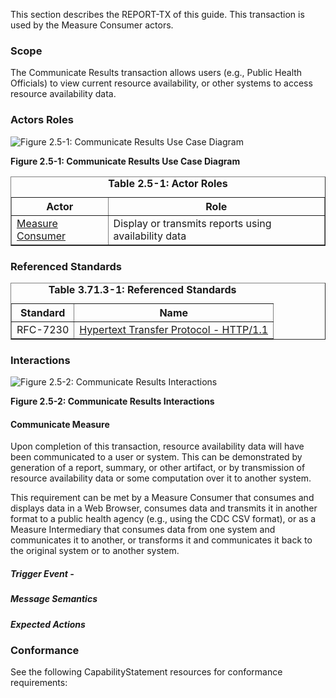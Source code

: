 <!-- transaction-5.md {% comment %}
*****************************************************************************************
*                            WARNING: DO NOT EDIT THIS FILE                             *
*                                                                                       *
* This file is generated by SUSHI. Any edits you make to this file will be overwritten. *
*                                                                                       *
* To change the contents of this file, edit the original source file at:                *
* ig-data\input\pagecontent\transaction-5.md                                            *
*****************************************************************************************
{% endcomment %} -->
This section describes the REPORT-TX of this guide. This transaction is used by the Measure Consumer actors.

### Scope

The Communicate Results transaction allows users (e.g., Public Health Officials) to view current resource availability,
or other systems to access resource availability data.


### Actors Roles

![Figure 2.5-1: Communicate Results Use Case Diagram](transaction-5-uc.svg "Figure 2.5-1: Communicate Results Use Case Diagram")

**Figure 2.5-1: Communicate Results Use Case Diagram**

<table border='1' borderspacing='0'>
<caption><b>Table 2.5-1: Actor Roles</b></caption>
<thead><tr><th>Actor</th><th>Role</th></tr></thead>
<tbody><tr><td><a href="actors.html#measure-consumer">Measure Consumer</a></td>
<td>Display or transmits reports using availability data</td>
</tr>
        
</tbody>
</table>

### Referenced Standards

<table border='1' borderspacing='0'>
<caption><b>Table 3.71.3-1: Referenced Standards</b></caption>
<thead><tr><th>Standard</th><th>Name</th></tr></thead>
<tbody>
            <tr><td>RFC-7230</td><td><a href='https://ietf.org/rfc/rfc7230.html'>Hypertext Transfer Protocol - HTTP/1.1</a></td></tr>
        
</tbody>
</table>

### Interactions
        
![Figure 2.5-2: Communicate Results Interactions](transaction-5-seq.svg "Figure 2.5-2: Communicate Results Interactions")

**Figure 2.5-2: Communicate Results Interactions**


#### Communicate Measure


Upon completion of this transaction, resource availability data will have been communicated to a
user or system. This can be demonstrated by generation of a report, summary, or other artifact, or by transmission of resource
availability data or some computation over it to another system.
            


This requirement can be met by a Measure Consumer that consumes and displays data in a Web Browser, consumes data
            and transmits it in another format to a public health agency (e.g., using the CDC CSV format), or as a Measure
            Intermediary that consumes data from one system and communicates it to another, or transforms it and communicates it back
            to the original system or to another system.
            


##### Trigger Event - 

##### Message Semantics

##### Expected Actions


### Conformance
See the following CapabilityStatement resources for conformance requirements:

        